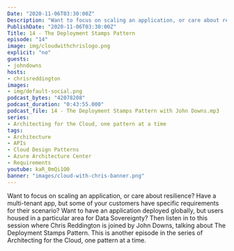 ```yaml
---
Date: "2020-11-06T03:30:00Z"
Description: "Want to focus on scaling an application, or care about resilience? Have a multi-tenant app, but some of your customers have specific requirements for their scenario? Want to have an application deployed globally, but users housed in a particular area for Data Sovereignty? Then listen in to this session where Chris Reddington is joined by John Downs, talking about The Deployment Stamps Pattern. This is another episode in the series of Architecting for the Cloud, one pattern at a time."
PublishDate: "2020-11-06T03:30:00Z"
Title: 14 - The Deployment Stamps Pattern
episode: "14"
image: img/cloudwithchrislogo.png
explicit: "no"
guests:
- johndowns
hosts:
- chrisreddington
images:
- img/default-social.png
podcast_bytes: "42078208"
podcast_duration: "0:43:55.000"
podcast_file: 14 - The Deployment Stamps Pattern with John Downs.mp3
series:
- Architecting for the Cloud, one pattern at a time
tags:
- Architecture
- APIs
- Cloud Design Patterns
- Azure Architecture Center
- Requirements
youtube: kaR_0mQi1O0
banner: "images/cloud-with-chris-banner.png"
---
```

Want to focus on scaling an application, or care about resilience? Have a multi-tenant app, but some of your customers have specific requirements for their scenario? Want to have an application deployed globally, but users housed in a particular area for Data Sovereignty? Then listen in to this session where Chris Reddington is joined by John Downs, talking about The Deployment Stamps Pattern. This is another episode in the series of Architecting for the Cloud, one pattern at a time.